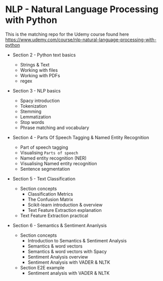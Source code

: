 # NLP - Natural Language Processing with Python

This is the matching repo for the Udemy course found here https://www.udemy.com/course/nlp-natural-language-processing-with-python


- Section 2 - Python text basics
    - Strings & Text
    - Working with files
    - Working with PDFs
    - regex

- Section 3 - NLP basics
    - Spacy introduction
    - Tokenization
    - Stemming
    - Lemmatization
    - Stop words
    - Phrase matching and vocabulary

- Section 4 - Parts Of Speech Tagging & Named Entity Recognition
    - Part of speech tagging
    - Visualising `Parts of speech`
    - Named entity recognition (NER)
    - Visualising Named entity recognition
    - Sentence segmentation

- Section 5 - Text Classification
    - Section concepts
        - Classification Metrics
        - The Confusion Matrix
        - Scikit-learn introduction & overview
        - Text Feature Extraction explanation
    - Text Feature Extraction practical

- Section 6 - Semantics & Sentiment Ananlysis
    - Section concepts
        - Introduction to Semantics & Sentiment Analysis
        - Semantics & word vectors
        - Semantics & word vectors with Spacy
        - Sentiment Analysis overview
        - Sentiment Analysis with VADER & NLTK
    - Section E2E example
        - Sentiment analysis with VADER & NLTK
